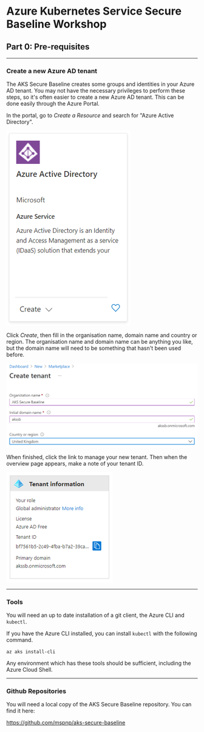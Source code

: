 # Azure Kubernetes Service Secure Baseline Workshop

## Part 0: Pre-requisites

---

### Create a new Azure AD tenant

The AKS Secure Baseline creates some groups and identities in your Azure AD tenant. You may not have the necessary privileges to perform these steps, so it's often easier to create a new Azure AD tenant. This can be done easily through the Azure Portal.

In the portal, go to *Create a Resource* and search for "Azure Active Directory".

![Azure Active Directory item in the Azure Marketplace](images/00-azuread.png)

Click *Create*, then fill in the organisation name, domain name and country or region. The organisation name and domain name can be anything you like, but the domain name will need to be something that hasn't been used before.

![Create a new Azure AD tenant](images/00-azureadcreate.png)

When finished, click the link to manage your new tenant. Then when the overview page appears, make a note of your tenant ID.

![Azure AD tenant info](images/00-azureadtenantinfo.png)

---

### Tools

You will need an up to date installation of a git client, the Azure CLI and `kubectl`. 

If you have the Azure CLI installed, you can install `kubectl` with the following command.

```
az aks install-cli
```

Any environment which has these tools should be sufficient, including the Azure Cloud Shell.

---

### Github Repositories

You will need a local copy of the AKS Secure Baseline repository. You can find it here:

https://github.com/mspnp/aks-secure-baseline

